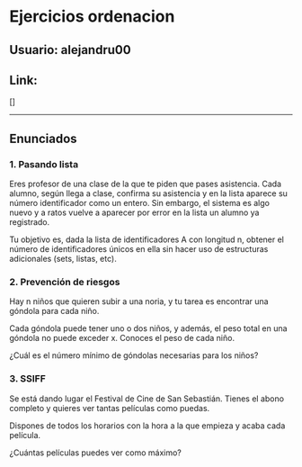 # Ejercicios ordenacion

## Usuario: alejandru00

## Link:
[]

-------------------------------------------
## Enunciados

### 1. Pasando lista

Eres profesor de una clase de la que te piden que pases asistencia. Cada alumno, según
llega a clase, confirma su asistencia y en la lista aparece su número identificador como un
entero. Sin embargo, el sistema es algo nuevo y a ratos vuelve a aparecer por error en la
lista un alumno ya registrado. 


Tu objetivo es, dada la lista de identificadores A con longitud n, obtener el número de
identificadores únicos en ella sin hacer uso de estructuras adicionales (sets, listas, etc).

### 2. Prevención de riesgos

Hay n niños que quieren subir a una noria, y tu tarea es encontrar una góndola para cada
niño. 


Cada góndola puede tener uno o dos niños, y además, el peso total en una góndola no
puede exceder x. Conoces el peso de cada niño. 


¿Cuál es el número mínimo de góndolas necesarias para los niños? 



### 3. SSIFF

Se está dando lugar el Festival de Cine de San Sebastián. Tienes el abono completo y
quieres ver tantas películas como puedas.


Dispones de todos los horarios con la hora a la que empieza y acaba cada película.


¿Cuántas películas puedes ver como máximo? 

